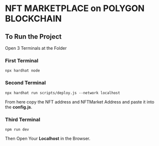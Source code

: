 # NFT MARKETPLACE on POLYGON BLOCKCHAIN 

## To Run the Project 

Open 3 Terminals at the Folder

### First Terminal 
`npx hardhat node`

### Second Terminal 
`npx hardhat run scripts/deploy.js --network localhost`

From here copy the NFT address and NFTMarket Address and paste it into the **config.js**.

### Third Terminal 
`npm run dev` 

Then Open Your **Localhost** in the Browser.
